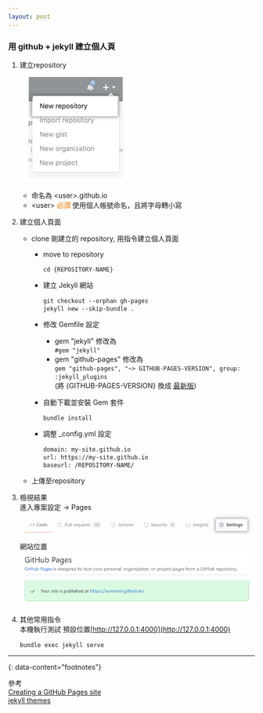 ```yaml
---
layout: post
---
```


<h3>用 github + jekyll 建立個人頁</h3>

1. 建立repository <br/>
   ![repo](/images/create-pages/REPO.PNG)
    - 命名為 \<user>.github.io
    - \<user> **<font color="#FFA042">必須</font>** 使用個人帳號命名，且將字母轉小寫

2. 建立個人頁面 <br/>
      - clone 剛建立的 repository, 用指令建立個人頁面<br/>
         - move to repository
            ```
            cd {REPOSITORY-NAME}
            ```
         - 建立 Jekyll 網站
            ```
            git checkout --orphan gh-pages 
            jekyll new --skip-bundle .
            ```
         - 修改 Gemfile 設定 <br/>
            - gem "jekyll" 修改為 <br/> `#gem "jekyll"`
            - gem "github-pages" 修改為 <br/> `gem "github-pages", "~> GITHUB-PAGES-VERSION", group: :jekyll_plugins` <br/>
             (將 {GITHUB-PAGES-VERSION} 換成 [最新版](https://pages.github.com/versions/))

         - 自動下載並安裝 Gem 套件
            ```
            bundle install
            ```
         - 調整 _config.yml 設定
            ```
            domain: my-site.github.io
            url: https://my-site.github.io
            baseurl: /REPOSITORY-NAME/
            ```

      - 上傳至repository

3. 檢視結果 <br/>
   進入專案設定 -> Pages
    ![repo](/images/create-pages/Setting.PNG) <br/>
   網站位置
   ![repo](/images/create-pages/Pages.PNG)
   
4. 其他常用指令 <br/>
   本機執行測試 預設位置[http://127.0.0.1:4000](http://127.0.0.1:4000)
   ```
   bundle exec jekyll serve
   ```
---

{: data-content="footnotes"}

參考 <br/>
[Creating a GitHub Pages site](https://docs.github.com/en/pages/setting-up-a-github-pages-site-with-jekyll/creating-a-github-pages-site-with-jekyll) <br/>
[jekyll themes](http://jekyllthemes.org/)
